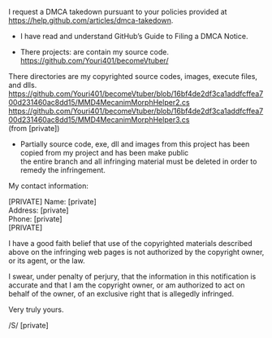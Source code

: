 I request a DMCA takedown pursuant to your policies provided at
https://help.github.com/articles/dmca-takedown.

- I have read and understand GitHub’s Guide to Filing a DMCA Notice.

- There projects: are contain my source code.  
https://github.com/Youri401/becomeVtuber/

There directories are my copyrighted source codes, images, execute
files, and dlls.  
https://github.com/Youri401/becomeVtuber/blob/16bf4de2df3ca1addfcffea700d231460ac8dd15/MMD4MecanimMorphHelper2.cs  
https://github.com/Youri401/becomeVtuber/blob/16bf4de2df3ca1addfcffea700d231460ac8dd15/MMD4MecanimMorphHelper3.cs  
(from [private])

- Partially source code, exe, dll and images from this project has been
copied from my project and has been make public  
the entire branch and all infringing material must be deleted in order
to remedy the infringement.

My contact information:

[PRIVATE]
Name: [private]  
Address: [private]  
Phone: [private]  
[PRIVATE]

I have a good faith belief that use of the copyrighted materials
described above on the infringing web pages is not authorized by the
copyright owner, or its agent, or the law.

I swear, under penalty of perjury, that the information in this
notification is accurate and that I am the copyright owner, or am
authorized to act on behalf of the owner, of an exclusive right that is
allegedly infringed.

Very truly yours.

/S/ [private]
